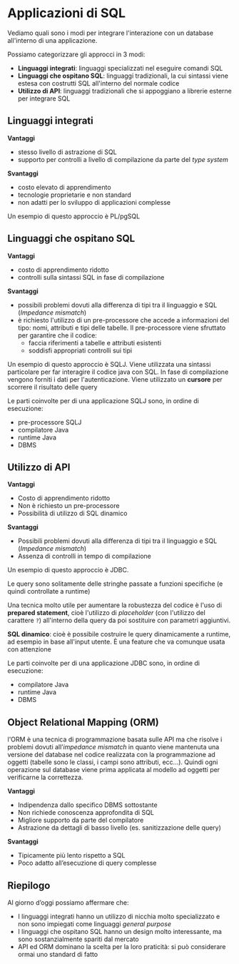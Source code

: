 ﻿# Applicazioni di SQL

Vediamo quali sono i modi per integrare l'interazione con un database all'interno di una applicazione.

Possiamo categorizzare gli approcci in 3 modi:

- **Linguaggi integrati**: linguaggi specializzati nel eseguire comandi SQL
- **Linguaggi che ospitano SQL**: linguaggi tradizionali, la cui sintassi viene estesa con costrutti SQL all'interno del normale codice
- **Utilizzo di API**: linguaggi tradizionali che si appoggiano a librerie esterne per integrare SQL

## Linguaggi integrati

**Vantaggi**
- stesso livello di astrazione di SQL
- supporto per controlli a livello di compilazione da parte del *type system*

**Svantaggi**
- costo elevato di apprendimento
- tecnologie proprietarie e non standard
- non adatti per lo sviluppo di applicazioni complesse

Un esempio di questo approccio è PL/pgSQL

## Linguaggi che ospitano SQL

**Vantaggi**
- costo di apprendimento ridotto
- controlli sulla sintassi SQL in fase di compilazione

**Svantaggi**
- possibili problemi dovuti alla differenza di tipi tra il linguaggio e SQL (*Impedance mismatch*)
- è richiesto l'utilizzo di un pre-processore
	che accede a informazioni del tipo: nomi, attributi e tipi delle tabelle.
	Il pre-processore viene sfruttato per garantire che il codice:
	- faccia riferimenti a tabelle e attributi esistenti
	- soddisfi appropriati controlli sui tipi

Un esempio di questo approccio è SQLJ.
Viene utilizzata una sintassi particolare per far interagire il codice java con SQL.
In fase di compilazione vengono forniti i dati per l'autenticazione.
Viene utilizzato un **cursore** per scorrere il risultato delle query

Le parti coinvolte per di una applicazione SQLJ sono, in ordine di esecuzione:
- pre-processore SQLJ
- compilatore Java
- runtime Java
- DBMS

## Utilizzo di API

**Vantaggi**
- Costo di apprendimento ridotto
- Non è richiesto un pre-processore
- Possibilità di utilizzo di SQL dinamico

**Svantaggi**
- Possibili problemi dovuti alla differenza di tipi tra il linguaggio e SQL (*Impedance mismatch*)
- Assenza di controlli in tempo di compilazione

Un esempio di questo approccio è JDBC.

Le query sono solitamente delle stringhe passate a funzioni specifiche (e quindi controllate a runtime)

Una tecnica molto utile per aumentare la robustezza del codice è l'uso di **prepared statement**, cioè l'utilizzo di *placeholder* (con l'utilizzo del carattere `?`) all'interno della query da poi sostituire con parametri aggiuntivi.

**SQL dinamico**: cioè è possibile costruire le query dinamicamente a runtime, ad esempio in base all'input utente. È una feature che va comunque usata con attenzione

Le parti coinvolte per di una applicazione JDBC sono, in ordine di esecuzione:
- compilatore Java
- runtime Java
- DBMS

## Object Relational Mapping (ORM)

l'ORM è una tecnica di programmazione basata sulle API ma che risolve i problemi dovuti all’*impedance mismatch* in quanto viene mantenuta una versione del database nel codice realizzata con la programmazione ad oggetti (tabelle sono le classi, i campi sono attributi, ecc...).
Quindi ogni operazione sul database viene prima applicata al modello ad oggetti per verificarne la correttezza.

**Vantaggi**
- Indipendenza dallo specifico DBMS sottostante
- Non richiede conoscenza approfondita di SQL
- Migliore supporto da parte del compilatore
- Astrazione da dettagli di basso livello (es. sanitizzazione delle query)

**Svantaggi** 
- Tipicamente più lento rispetto a SQL
- Poco adatto all’esecuzione di query complesse

## Riepilogo

Al giorno d’oggi possiamo affermare che:
- I linguaggi integrati hanno un utilizzo di nicchia molto specializzato e non sono impiegati come linguaggi *general purpose*
- I linguaggi che ospitano SQL hanno un design molto interessante, ma sono sostanzialmente spariti dal mercato
- API ed ORM dominano la scelta per la loro praticità: si può considerare ormai uno standard di fatto


